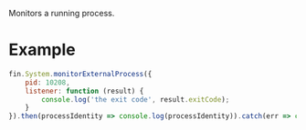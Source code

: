 Monitors a running process.
# Example
```js
fin.System.monitorExternalProcess({
    pid: 10208,
    listener: function (result) {
        console.log('the exit code', result.exitCode);
    }
}).then(processIdentity => console.log(processIdentity)).catch(err => console.log(err));
```

